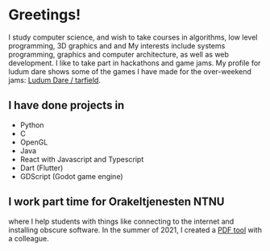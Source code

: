 # Greetings!
I study computer science, and wish to take courses in algorithms, low level programming, 3D graphics and  and  My interests include systems programming, graphics and computer architecture, as well as web development. I like to take part in hackathons and game jams. My profile for ludum dare shows some of the games I have made for the over-weekend jams: [Ludum Dare / tarfield](https://ldjam.com/users/tarfield/games).

## I have done projects in
* Python
* C
* OpenGL
* Java
* React with Javascript and Typescript
* Dart (Flutter)
* GDScript (Godot game engine)

## I work part time for Orakeltjenesten NTNU
where I help students with things like connecting to the internet and installing obscure software. In the summer of 2021, I created a [PDF  tool](https://pdf.orakel.ntnu.no/) with a colleague.
